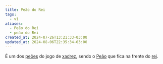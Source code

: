 ```yaml
---
title: Peão do Rei
tags:
  - v1
aliases:
  - Peão do Rei
  - peão do Rei
created_at: 2024-07-26T13:21:33-03:00
updated_at: 2024-08-06T22:35:34-03:00
---
```


É um dos [peões](../06/Xadrez_Peao.md) do jogo de [xadrez](../../../../sementes/2024/07/2024-07-06-Xadrez.md), sendo o [Peão](../06/Xadrez_Peao.md) que fica na frente do [rei](../07/Xadrez_Rei_xadrez.md).